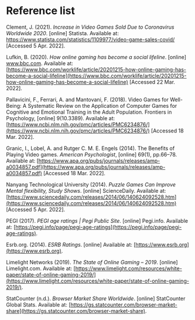 # Reference list

Clement, J. (2021). _Increase in Video Games Sold Due to Coronavirus Worldwide 2020_. \[online] Statista. Available at: [https://www.statista.com/statistics/1109977/video-game-sales-covid/ ](https://www.statista.com/statistics/1109977/video-game-sales-covid/)\[Accessed 5 Apr. 2022].

Lufkin, B. (2020). _How online gaming has become a social lifeline_. \[online] www.bbc.com. Available at: [https://www.bbc.com/worklife/article/20201215-how-online-gaming-has-become-a-social-lifeline](https://www.bbc.com/worklife/article/20201215-how-online-gaming-has-become-a-social-lifeline) \[Accessed 22 Mar. 2022].

Pallavicini, F., Ferrari, A. and Mantovani, F. (2018). Video Games for Well-Being: A Systematic Review on the Application of Computer Games for Cognitive and Emotional Training in the Adult Population. Frontiers in Psychology, \[online] 9(10.3389). Available at: [https://www.ncbi.nlm.nih.gov/pmc/articles/PMC6234876/](https://www.ncbi.nlm.nih.gov/pmc/articles/PMC6234876/) \[Accessed 18 Mar. 2022].

Granic, I., Lobel, A. and Rutger C. M. E. Engels (2014). The Benefits of Playing Video games. _American Psychologist_, \[online] 69(1), pp.66–78. Available at: [https://www.apa.org/pubs/journals/releases/amp-a0034857.pdf](https://www.apa.org/pubs/journals/releases/amp-a0034857.pdf) \[Accessed 18 Mar. 2022].

Nanyang Technological University (2014). _Puzzle Games Can Improve Mental flexibility, Study Shows_. \[online] ScienceDaily. Available at: [https://www.sciencedaily.com/releases/2014/06/140624092528.htm](https://www.sciencedaily.com/releases/2014/06/140624092528.htm) \[Accessed 5 Apr. 2022].

PEGI (2017). _PEGI age ratings | Pegi Public Site_. \[online] Pegi.info. Available at: [https://pegi.info/page/pegi-age-ratings](https://pegi.info/page/pegi-age-ratings).

Esrb.org. (2014). _ESRB Ratings_. \[online] Available at: [https://www.esrb.org](https://www.esrb.org).

Limelight Networks (2019). _The State of Online Gaming – 2019_. \[online] Limelight.com. Available at: [https://www.limelight.com/resources/white-paper/state-of-online-gaming-2019/](https://www.limelight.com/resources/white-paper/state-of-online-gaming-2019/).

StatCounter (n.d.). _Browser Market Share Worldwide_. \[online] StatCounter Global Stats. Available at: [https://gs.statcounter.com/browser-market-share](https://gs.statcounter.com/browser-market-share).
